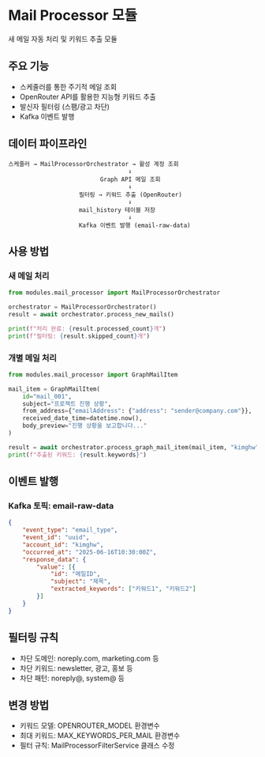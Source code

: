 # Mail Processor 모듈

새 메일 자동 처리 및 키워드 추출 모듈

## 주요 기능
- 스케줄러를 통한 주기적 메일 조회
- OpenRouter API를 활용한 지능형 키워드 추출
- 발신자 필터링 (스팸/광고 차단)
- Kafka 이벤트 발행

## 데이터 파이프라인
```
스케줄러 → MailProcessorOrchestrator → 활성 계정 조회
                                  ↓
                          Graph API 메일 조회
                                  ↓
                    필터링 → 키워드 추출 (OpenRouter)
                                  ↓
                    mail_history 테이블 저장
                                  ↓
                    Kafka 이벤트 발행 (email-raw-data)
```

## 사용 방법

### 새 메일 처리
```python
from modules.mail_processor import MailProcessorOrchestrator

orchestrator = MailProcessorOrchestrator()
result = await orchestrator.process_new_mails()

print(f"처리 완료: {result.processed_count}개")
print(f"필터링: {result.skipped_count}개")
```

### 개별 메일 처리
```python
from modules.mail_processor import GraphMailItem

mail_item = GraphMailItem(
    id="mail_001",
    subject="프로젝트 진행 상황",
    from_address={"emailAddress": {"address": "sender@company.com"}},
    received_date_time=datetime.now(),
    body_preview="진행 상황을 보고합니다..."
)

result = await orchestrator.process_graph_mail_item(mail_item, "kimghw")
print(f"추출된 키워드: {result.keywords}")
```

## 이벤트 발행

### Kafka 토픽: email-raw-data
```json
{
    "event_type": "email_type",
    "event_id": "uuid",
    "account_id": "kimghw",
    "occurred_at": "2025-06-16T10:30:00Z",
    "response_data": {
        "value": [{
            "id": "메일ID",
            "subject": "제목",
            "extracted_keywords": ["키워드1", "키워드2"]
        }]
    }
}
```

## 필터링 규칙
- 차단 도메인: noreply.com, marketing.com 등
- 차단 키워드: newsletter, 광고, 홍보 등
- 차단 패턴: noreply@, system@ 등

## 변경 방법
- 키워드 모델: OPENROUTER_MODEL 환경변수
- 최대 키워드: MAX_KEYWORDS_PER_MAIL 환경변수
- 필터 규칙: MailProcessorFilterService 클래스 수정